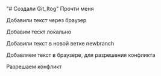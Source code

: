 "# Создали Git_Itog" 
Прочти меня

Добавили текст через браузер

Добавим тескт локально

Добавили текст в новой ветке newbranch

Добавляем текст в браузере, для разрешения конфликта

Разрешаем конфликт
